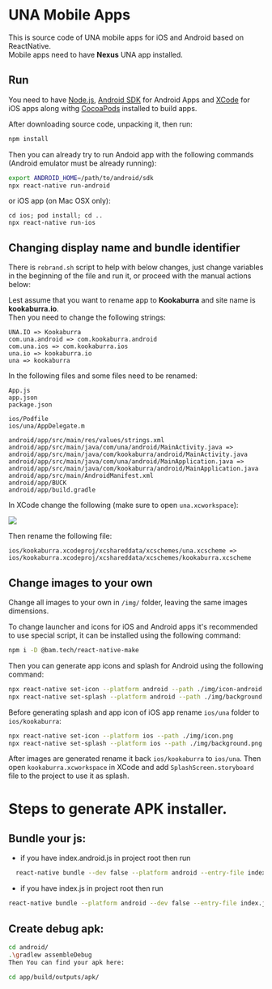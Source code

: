 # UNA Mobile Apps

This is source code of UNA mobile apps for iOS and Android based on ReactNative.   
Mobile apps need to have **Nexus** UNA app installed.

## Run

You need to have [Node.js](https://nodejs.org/), [Android SDK](https://developer.android.com/studio) for Android Apps and [XCode](https://developer.apple.com/xcode/) for iOS apps along withg [CocoaPods](https://cocoapods.org/) installed to build apps.

After downloading source code, unpacking it, then run:
```bash
npm install 
```
Then you can already try to run Andoid app with the following commands (Android emulator must be already running):
```bash
export ANDROID_HOME=/path/to/android/sdk
npx react-native run-android
```
or iOS app (on Mac OSX only):
```
cd ios; pod install; cd ..
npx react-native run-ios
```

## Changing display name and bundle identifier

There is `rebrand.sh` script to help with below changes, just change variables in the beginning of the file and run it, or proceed with the manual actions below:

Lest assume that you want to rename app to **Kookaburra** and site name is **kookaburra.io**.   
Then you need to change the following strings:
```
UNA.IO => Kookaburra
com.una.android => com.kookaburra.android
com.una.ios => com.kookaburra.ios
una.io => kookaburra.io
una => kookaburra
```

In the following files and some files need to be renamed:
```
App.js
app.json
package.json

ios/Podfile
ios/una/AppDelegate.m

android/app/src/main/res/values/strings.xml
android/app/src/main/java/com/una/android/MainActivity.java => android/app/src/main/java/com/kookaburra/android/MainActivity.java
android/app/src/main/java/com/una/android/MainApplication.java => android/app/src/main/java/com/kookaburra/android/MainApplication.java
android/app/src/main/AndroidManifest.xml
android/app/BUCK
android/app/build.gradle
```

In XCode change the following (make sure to open `una.xcworkspace`):

![](https://raw.githubusercontent.com/wiki/unaio/una/images/mobile-apps/change-name-ios.png)

Then rename the following file:
```
ios/kookaburra.xcodeproj/xcshareddata/xcschemes/una.xcscheme => ios/kookaburra.xcodeproj/xcshareddata/xcschemes/kookaburra.xcscheme
```

## Change images to your own

Change all images to your own in `/img/` folder, leaving the same images dimensions.  

To change launcher and icons for iOS and Android apps it's recommended to use special script, it can be installed using the following command:
```bash
npm i -D @bam.tech/react-native-make
```

Then you can generate app icons and splash for Android using the following command:
```bash
npx react-native set-icon --platform android --path ./img/icon-android.png
npx react-native set-splash --platform android --path ./img/background.png --resize contain
```

Before generating splash and app icon of iOS app rename `ios/una` folder to `ios/kookaburra`:
```bash
npx react-native set-icon --platform ios --path ./img/icon.png
npx react-native set-splash --platform ios --path ./img/background.png --resize contain
```
After images are generated rename it back `ios/kookaburra` to `ios/una`.
Then open `kookaburra.xcworkspace` in XCode and add `SplashScreen.storyboard` file to the project to use it as splash.



# Steps to generate APK installer.

## Bundle your js:

- if you have index.android.js in project root then run

```bash
  react-native bundle --dev false --platform android --entry-file index.android.js --bundle-output ./android/app/build/intermediates/assets/debug/index.android.bundle --assets-dest ./android/app/build/intermediates/res/merged/debug
```

- if you have index.js in project root then run

```bash
react-native bundle --platform android --dev false --entry-file index.js --bundle-output android/app/src/main/assets/index.android.bundle --assets-dest android/app/src/main/res
```

## Create debug apk:

```bash
cd android/
.\gradlew assembleDebug
Then You can find your apk here:
```
```bash
cd app/build/outputs/apk/
```